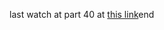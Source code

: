 last watch at part 40 at [this link](https://www.youtube.com/playlist?list=PLB97yPrFwo5g0FQr4rqImKa55F_aPiQWk)end